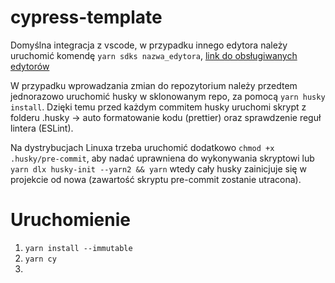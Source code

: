 # cypress-template

Domyślna integracja z vscode, w przypadku innego edytora należy uruchomić komendę `yarn sdks nazwa_edytora`, [link do obsługiwanych edytorów](https://yarnpkg.com/getting-started/editor-sdks)

W przypadku wprowadzania zmian do repozytorium należy przedtem jednorazowo uruchomić husky w sklonowanym repo, za pomocą `yarn husky install`. Dzięki temu przed każdym commitem husky uruchomi skrypt z folderu .husky -> auto formatowanie kodu (prettier) oraz sprawdzenie reguł lintera (ESLint).

Na dystrybucjach Linuxa trzeba uruchomić dodatkowo `chmod +x .husky/pre-commit`, aby nadać uprawniena do wykonywania skryptowi lub `yarn dlx husky-init --yarn2 && yarn` wtedy cały husky zainicjuje się w projekcie od nowa (zawartość skryptu pre-commit zostanie utracona).

# Uruchomienie

1. `yarn install --immutable`
2. `yarn cy`
3. 
